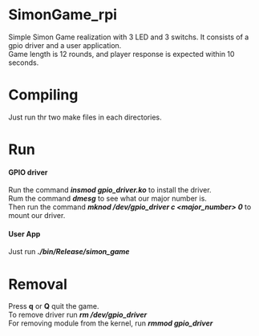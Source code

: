 # SimonGame_rpi
Simple Simon Game realization with 3 LED and 3 switchs. It consists of a gpio driver and a user application.  
Game length is 12 rounds, and player response is expected within 10 seconds.
# Compiling
Just run thr two make files in each directories.
# Run
#### GPIO driver
Run the command ***insmod gpio_driver.ko*** to install the driver.   
Rum the command ***dmesg*** to see what our major number is.  
Then run the command ***mknod /dev/gpio_driver c <major_number> 0*** to mount our driver.

#### User App
Just run ***./bin/Release/simon_game***

# Removal
Press **q** or **Q** quit the game.  
To remove driver run ***rm /dev/gpio_driver***   
For removing module from the kernel, run ***rmmod gpio_driver***

